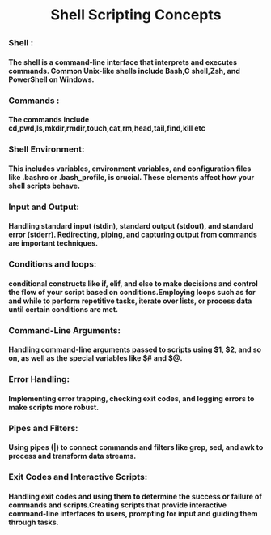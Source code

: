 # <p align = center > Shell Scripting Concepts </p>

### Shell :
#### <p> The shell is a command-line interface that interprets and executes commands. Common Unix-like shells include Bash,C shell,Zsh, and PowerShell on Windows. <p>
### Commands : 
#### The  commands include cd,pwd,ls,mkdir,rmdir,touch,cat,rm,head,tail,find,kill etc
### Shell Environment:
#### This includes variables, environment variables, and configuration files like .bashrc or .bash_profile, is crucial. These elements affect how your shell scripts behave.
### Input and Output: 
#### Handling standard input (stdin), standard output (stdout), and standard error (stderr). Redirecting, piping, and capturing output from commands are important techniques.
### Conditions and loops:
#### conditional constructs like if, elif, and else to make decisions and control the flow of your script based on conditions.Employing loops such as for and while to perform repetitive tasks, iterate over lists, or process data until certain conditions are met.
### Command-Line Arguments: 
#### Handling command-line arguments passed to scripts using $1, $2, and so on, as well as the special variables like $# and $@.
### Error Handling: 
#### Implementing error trapping, checking exit codes, and logging errors to make scripts more robust.
### Pipes and Filters: 
#### Using pipes (|) to connect commands and filters like grep, sed, and awk to process and transform data streams.
### Exit Codes and Interactive Scripts: 
#### Handling exit codes and using them to determine the success or failure of commands and scripts.Creating scripts that provide interactive command-line interfaces to users, prompting for input and guiding them through tasks.
